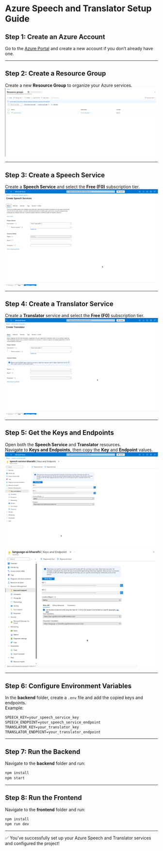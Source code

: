 # Azure Speech and Translator Setup Guide

## Step 1: Create an Azure Account
Go to the [Azure Portal](https://portal.azure.com/) and create a new account if you don’t already have one.

---

## Step 2: Create a Resource Group
Create a new **Resource Group** to organize your Azure services.  
![Resource Group Screenshot](<Screenshot from 2025-10-23 06-38-25.png>)

---

## Step 3: Create a Speech Service
Create a **Speech Service** and select the **Free (F0)** subscription tier.  
![Speech Service Screenshot](<Screenshot from 2025-10-23 00-18-15.png>)

---

## Step 4: Create a Translator Service
Create a **Translator** service and select the **Free (F0)** subscription tier.  
![Translator Service Screenshot](<Screenshot from 2025-10-23 00-17-42.png>)

---

## Step 5: Get the Keys and Endpoints
Open both the **Speech Service** and **Translator** resources.  
Navigate to **Keys and Endpoints**, then copy the **Key** and **Endpoint** values.  
![Speech Keys Screenshot](<Screenshot from 2025-10-23 00-18-32.png>)  
![Translator Keys Screenshot](<Screenshot from 2025-10-23 00-18-56.png>)

---

## Step 6: Configure Environment Variables
In the **backend** folder, create a `.env` file and add the copied keys and endpoints.  
Example:
```env
SPEECH_KEY=your_speech_service_key
SPEECH_ENDPOINT=your_speech_service_endpoint
TRANSLATOR_KEY=your_translator_key
TRANSLATOR_ENDPOINT=your_translator_endpoint
```

---

## Step 7: Run the Backend
Navigate to the **backend** folder and run:
```bash
npm install
npm start
```

---

## Step 8: Run the Frontend
Navigate to the **frontend** folder and run:
```bash
npm install
npm run dev
```

---

✅ You’ve successfully set up your Azure Speech and Translator services and configured the project!

